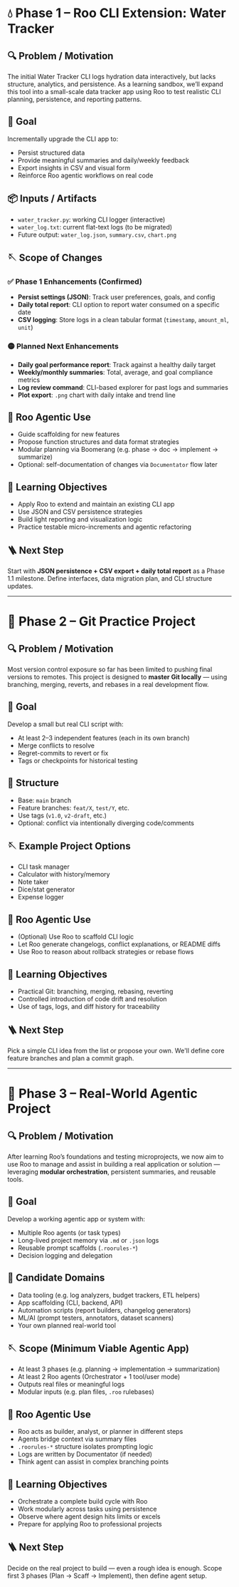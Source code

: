 # 💧 Phase 1 – Roo CLI Extension: Water Tracker

## 🔍 Problem / Motivation
The initial Water Tracker CLI logs hydration data interactively, but lacks structure, analytics, and persistence. As a learning sandbox, we’ll expand this tool into a small-scale data tracker app using Roo to test realistic CLI planning, persistence, and reporting patterns.

## 🎯 Goal
Incrementally upgrade the CLI app to:
- Persist structured data
- Provide meaningful summaries and daily/weekly feedback
- Export insights in CSV and visual form
- Reinforce Roo agentic workflows on real code

## 📦 Inputs / Artifacts
- `water_tracker.py`: working CLI logger (interactive)
- `water_log.txt`: current flat-text logs (to be migrated)
- Future output: `water_log.json`, `summary.csv`, `chart.png`

## 🪡 Scope of Changes

### ✅ Phase 1 Enhancements (Confirmed)
- **Persist settings (JSON)**: Track user preferences, goals, and config
- **Daily total report**: CLI option to report water consumed on a specific date
- **CSV logging**: Store logs in a clean tabular format (`timestamp`, `amount_ml`, `unit`)

### 🟡 Planned Next Enhancements
- **Daily goal performance report**: Track against a healthy daily target
- **Weekly/monthly summaries**: Total, average, and goal compliance metrics
- **Log review command**: CLI-based explorer for past logs and summaries
- **Plot export**: `.png` chart with daily intake and trend line

## 🧪 Roo Agentic Use
- Guide scaffolding for new features
- Propose function structures and data format strategies
- Modular planning via Boomerang (e.g. phase → doc → implement → summarize)
- Optional: self-documentation of changes via `Documentator` flow later

## 🧭 Learning Objectives
- Apply Roo to extend and maintain an existing CLI app
- Use JSON and CSV persistence strategies
- Build light reporting and visualization logic
- Practice testable micro-increments and agentic refactoring

## 🪜 Next Step
Start with **JSON persistence + CSV export + daily total report** as a Phase 1.1 milestone. Define interfaces, data migration plan, and CLI structure updates.

---

# 🔀 Phase 2 – Git Practice Project

## 🔍 Problem / Motivation
Most version control exposure so far has been limited to pushing final versions to remotes. This project is designed to **master Git locally** — using branching, merging, reverts, and rebases in a real development flow.

## 🎯 Goal
Develop a small but real CLI script with:
- At least 2–3 independent features (each in its own branch)
- Merge conflicts to resolve
- Regret-commits to revert or fix
- Tags or checkpoints for historical testing

## 🧱 Structure
- Base: `main` branch
- Feature branches: `feat/X`, `test/Y`, etc.
- Use tags (`v1.0`, `v2-draft`, etc.)
- Optional: conflict via intentionally diverging code/comments

## 🪡 Example Project Options
- CLI task manager
- Calculator with history/memory
- Note taker
- Dice/stat generator
- Expense logger

## 🧪 Roo Agentic Use
- (Optional) Use Roo to scaffold CLI logic
- Let Roo generate changelogs, conflict explanations, or README diffs
- Use Roo to reason about rollback strategies or rebase flows

## 🧭 Learning Objectives
- Practical Git: branching, merging, rebasing, reverting
- Controlled introduction of code drift and resolution
- Use of tags, logs, and diff history for traceability

## 🪜 Next Step
Pick a simple CLI idea from the list or propose your own. We'll define core feature branches and plan a commit graph.

---

# 🚀 Phase 3 – Real-World Agentic Project

## 🔍 Problem / Motivation
After learning Roo’s foundations and testing microprojects, we now aim to use Roo to manage and assist in building a real application or solution — leveraging **modular orchestration**, persistent summaries, and reusable tools.

## 🎯 Goal
Develop a working agentic app or system with:
- Multiple Roo agents (or task types)
- Long-lived project memory via `.md` or `.json` logs
- Reusable prompt scaffolds (`.roorules-*`)
- Decision logging and delegation

## 🔧 Candidate Domains
- Data tooling (e.g. log analyzers, budget trackers, ETL helpers)
- App scaffolding (CLI, backend, API)
- Automation scripts (report builders, changelog generators)
- ML/AI (prompt testers, annotators, dataset scanners)
- Your own planned real-world tool

## 🪡 Scope (Minimum Viable Agentic App)
- At least 3 phases (e.g. planning → implementation → summarization)
- At least 2 Roo agents (Orchestrator + 1 tool/user mode)
- Outputs real files or meaningful logs
- Modular inputs (e.g. plan files, `.roo` rulebases)

## 🧪 Roo Agentic Use
- Roo acts as builder, analyst, or planner in different steps
- Agents bridge context via summary files
- `.roorules-*` structure isolates prompting logic
- Logs are written by Documentator (if needed)
- Think agent can assist in complex branching points

## 🧭 Learning Objectives
- Orchestrate a complete build cycle with Roo
- Work modularly across tasks using persistence
- Observe where agent design hits limits or excels
- Prepare for applying Roo to professional projects

## 🪜 Next Step
Decide on the real project to build — even a rough idea is enough. Scope first 3 phases (Plan → Scaff → Implement), then define agent setup.